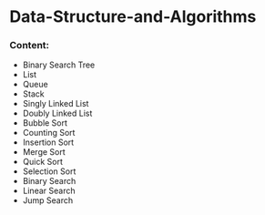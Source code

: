 # Data-Structure-and-Algorithms
### Content: ###
* Binary Search Tree
* List
* Queue
* Stack
* Singly Linked List
* Doubly Linked List
* Bubble Sort
* Counting Sort
* Insertion Sort
* Merge Sort
* Quick Sort
* Selection Sort
* Binary Search
* Linear Search
* Jump Search
